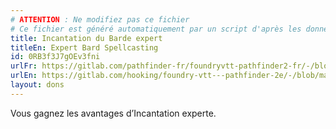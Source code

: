 ```yaml
---
# ATTENTION : Ne modifiez pas ce fichier
# Ce fichier est généré automatiquement par un script d'après les données du module Foundry VTT officiel et de sa traduction
title: Incantation du Barde expert
titleEn: Expert Bard Spellcasting
id: 0RB3f3J7gOEv3fni
urlFr: https://gitlab.com/pathfinder-fr/foundryvtt-pathfinder2-fr/-/blob/master/data/feats/0RB3f3J7gOEv3fni.htm
urlEn: https://gitlab.com/hooking/foundry-vtt---pathfinder-2e/-/blob/master/packs/data/feats.db/expert-bard-spellcasting.json
layout: dons
---
```

Vous gagnez les avantages d’Incantation experte.
